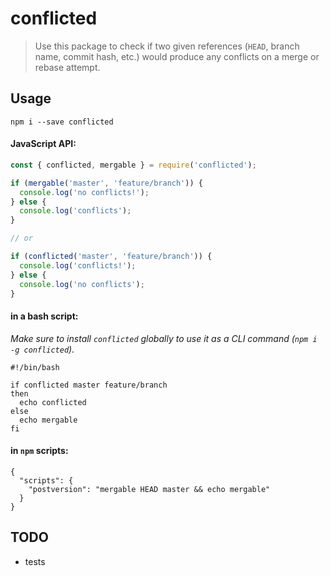 # conflicted
> Use this package to check if two given references (`HEAD`, branch name, commit hash, etc.) would produce any conflicts on a merge or rebase attempt.

## Usage
```
npm i --save conflicted
```

#### JavaScript API:
```javascript
const { conflicted, mergable } = require('conflicted');

if (mergable('master', 'feature/branch')) {
  console.log('no conflicts!');
} else {
  console.log('conflicts');
}

// or

if (conflicted('master', 'feature/branch')) {
  console.log('conflicts!');
} else {
  console.log('no conflicts');
}
```

#### in a bash script:
_Make sure to install `conflicted` globally to use it as a CLI command (`npm i -g conflicted`)._

```
#!/bin/bash

if conflicted master feature/branch
then
  echo conflicted
else
  echo mergable
fi
```

#### in `npm` scripts:
```
{
  "scripts": {
    "postversion": "mergable HEAD master && echo mergable"
  }
}
```

## TODO
* tests

